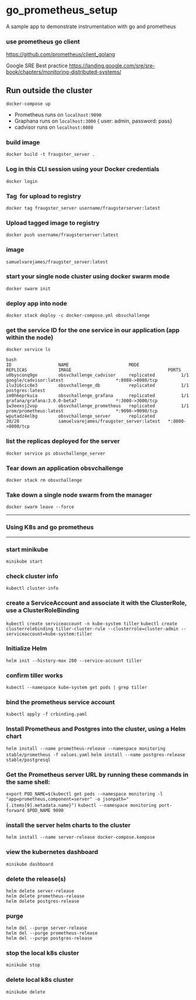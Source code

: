 # go_prometheus_setup
A sample app to demonstrate instrumentation with go and prometheus


### use prometheus go client
https://github.com/prometheus/client_golang

Google SRE Best practice
https://landing.google.com/sre/sre-book/chapters/monitoring-distributed-systems/


## Run outside the cluster
`docker-compose up`
- Prometheus runs on `localhost:9090`
- Graphana runs on `localhost:3000` { user: admin, password: pass}
- cadvisor runs on `localhost:8080` 

### build image
`docker build -t fraugster_server .`

### Log in this CLI session using your Docker credentials
`docker login`

### Tag <image> for upload to registry
`docker tag fraugster_server username/fraugsterserver:latest`

### Upload tagged image to registry
`docker push username/fraugsterserver:latest`

### image 
`samuelvarejames/fraugster_server:latest`

### start your single node cluster using docker swarm mode
`docker swarm init`

### deploy app into node
`docker stack deploy -c docker-compose.yml obsvchallenge`

### get the service ID for the one service in our application (app within the node)
`docker service ls`

```
bash
ID                  NAME                       MODE                REPLICAS            IMAGE                                     PORTS
u0bysconq9ge        obsvchallenge_cadvisor     replicated          1/1                 google/cadvisor:latest                    *:8080->8080/tcp
ilu3i6cic8e3        obsvchallenge_db           replicated          1/1                 postgres:latest                           
im9h6eprkuia        obsvchallenge_grafana      replicated          1/1                 grafana/grafana:3.0.0-beta7               *:3000->3000/tcp
1w3eexsj2vop        obsvchallenge_prometheus   replicated          1/1                 prom/prometheus:latest                    *:9090->9090/tcp
wputadz4elbg        obsvchallenge_server       replicated          20/20               samuelvarejames/fraugster_server:latest   *:8000->8000/tcp
```

### list the replicas deployed for the server
`docker service ps obsvchallenge_server`

### Tear down an application obsvchallenge
`docker stack rm obsvchallenge`

### Take down a single node swarm from the manager
`docker swarm leave --force`



-----------------------------------------------------
### Using K8s and  go prometheus
-----------------------------------------------------


### start minikube
`minikube start`

### check cluster info
`kubectl cluster-info` 

### create a ServiceAccount and associate it with the ClusterRole, use a ClusterRoleBinding
`kubectl create serviceaccount -n kube-system tiller`
`kubectl create clusterrolebinding tiller-cluster-rule --clusterrole=cluster-admin --serviceaccount=kube-system:tiller`

### Initialize Helm 
`helm init --history-max 200 --service-account tiller`

### confirm tiller works
`kubectl --namespace kube-system get pods | grep tiller`

### bind the prometheus service account
`kubectl apply -f crbinding.yaml`

### Install Prometheus and Postgres into the cluster, using a Helm chart
`helm install --name prometheus-release --namespace monitoring stable/prometheus -f values.yaml`
`helm install --name postgres-release stable/postgresql`

### Get the Prometheus server URL by running these commands in the same shell:
`export POD_NAME=$(kubectl get pods --namespace monitoring -l "app=prometheus,component=server" -o jsonpath="{.items[0].metadata.name}")`
`kubectl --namespace monitoring port-forward $POD_NAME 9090`

### install the server helm charts to the cluster
`helm install --name server-release docker-compose.kompose`

### view the kubernetes dashboard
`minikube dashboard` 

### delete the release(s)
```shell
helm delete server-release
helm delete prometheus-release
helm delete postgres-release
```

### purge
```shell
helm del --purge server-release
helm del --purge prometheus-release
helm del --purge postgres-release
```

### stop the local k8s cluster
`minikube stop`

### delete local k8s cluster
`minikube delete`
